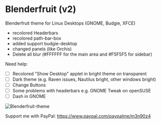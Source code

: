 # Blenderfruit (v2)
Blenderfruit theme for Linux Desktops (GNOME, Budgie, XFCE)

- recolored Headerbars
- recolored path-bar-box
- added support budgie-desktop
- changed panels (like Orchis)
- Delete all blur (#FFFFFF for the main area and #F5F5F5 for sidebar)

Need help: 


- [ ] Recolored "Show Desktop" applet in bright theme on transparent
- [ ] Dark theme (e.g. Raven issues, Nautilus bright, other windows bright)
- [ ] Change Buttons
- [ ] Some problems with headerbars e.g. GNOME Tweak on openSUSE
- [ ] Dash in GNOME 

![Blenderfruit-theme](https://user-images.githubusercontent.com/60893791/138804492-8db40d53-789a-4076-9b6f-c56bdc118098.jpg)


Support me with PayPal: https://www.paypal.com/paypalme/m3n90z4
